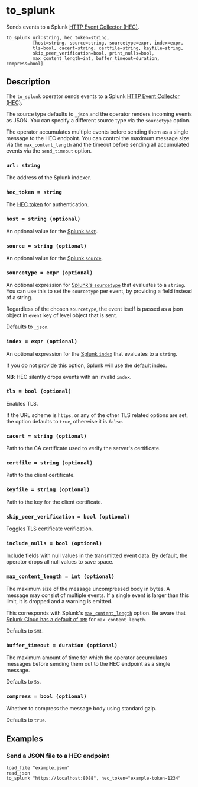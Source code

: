 # to_splunk

Sends events to a Splunk [HTTP Event Collector (HEC)][hec].

[hec]: https://docs.splunk.com/Documentation/Splunk/9.3.1/Data/UsetheHTTPEventCollector

```tql
to_splunk url:string, hec_token=string,
          [host=string, source=string, sourcetype=expr, index=expr,
          tls=bool, cacert=string, certfile=string, keyfile=string,
          skip_peer_verification=bool, print_nulls=bool,
          max_content_length=int, buffer_timeout=duration, compress=bool]
```

## Description

The `to_splunk` operator sends events to a Splunk [HTTP Event Collector
(HEC)][hec].

The source type defaults to `_json` and the operator renders incoming events as
JSON. You can specify a different source type via the `sourcetype` option.

The operator accumulates multiple events before sending them as a single
message to the HEC endpoint. You can control the maximum message size via the
`max_content_length` and the timeout before sending all accumulated events via
the `send_timeout` option.

### `url: string`

The address of the Splunk indexer.

### `hec_token = string`

The [HEC
token](https://docs.splunk.com/Documentation/Splunk/9.3.1/Data/UsetheHTTPEventCollector#Create_an_Event_Collector_token_on_Splunk_Cloud_Platform)
for authentication.

### `host = string (optional)`

An optional value for the [Splunk `host`](https://docs.splunk.com/Splexicon:Host).

### `source = string (optional)`

An optional value for the [Splunk `source`](https://docs.splunk.com/Splexicon:Source).

### `sourcetype = expr (optional)`

An optional expression for [Splunk's
`sourcetype`](https://docs.splunk.com/Splexicon:Sourcetype) that evaluates to a
`string`. You can use this to set the `sourcetype` per event, by providing a
field instead of a string.

Regardless of the chosen `sourcetype`, the event itself is passed as a json object
in `event` key of level object that is sent.

Defaults to `_json`.

### `index = expr (optional)`

An optional expression for the [Splunk
`index`](https://docs.splunk.com/Splexicon:Index) that evaluates to a `string`.

If you do not provide this option, Splunk will use the default index.

**NB**: HEC silently drops events with an invalid `index`.

### `tls = bool (optional)`

Enables TLS.

If the URL scheme is `https`, or any of the other TLS related
options are set, the option defaults to `true`, otherwise it is `false`.

### `cacert = string (optional)`

Path to the CA certificate used to verify the server's certificate.

### `certfile = string (optional)`

Path to the client certificate.

### `keyfile = string (optional)`

Path to the key for the client certificate.

### `skip_peer_verification = bool (optional)`

Toggles TLS certificate verification.

### `include_nulls = bool (optional)`

Include fields with null values in the transmitted event data. By default, the
operator drops all null values to save space.

### `max_content_length = int (optional)`

The maximum size of the message uncompressed body in bytes. A message may consist of multiple events.
If a single event is larger than this limit, it is dropped and a warning is emitted.

This corresponds with Splunk's
[`max_content_length`](https://docs.splunk.com/Documentation/Splunk/9.3.1/Admin/Limitsconf#.5Bhttp_input.5D)
option. Be aware that [Splunk Cloud has a default of
`1MB`](https://docs.splunk.com/Documentation/SplunkCloud/9.2.2406/Service/SplunkCloudservice#Using_HTTP_Event_Collector_.28HEC.29)
for `max_content_length`.

Defaults to `5Mi`.

### `buffer_timeout = duration (optional)`

The maximum amount of time for which the operator accumulates messages before
sending them out to the HEC endpoint as a single message.

Defaults to `5s`.

### `compress = bool (optional)`

Whether to compress the message body using standard gzip.

Defaults to `true`.

## Examples

### Send a JSON file to a HEC endpoint

```tql
load_file "example.json"
read_json
to_splunk "https://localhost:8088", hec_token="example-token-1234"
```
